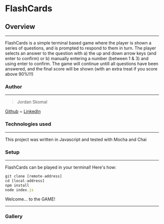 # FlashCards

## Overview

---
FlashCards is a simple terminal based game where the player is shown a series of questions, and is prompted to respond to them in turn. The player selects an answer to the question with a) the up and down arrow keys (and enter to confirm) or b) manually entering a number (between 1 & 3) and using enter to confirm. The game will continue untill all questions have been answered, and the final score will be shown (with an extra treat if you score above 90%!!!)

### Author
---
> Jordan Skomal

[Github](https://github.com/jskomal) ~ [LinkedIn](https://www.linkedin.com/in/jskomal/)


### Technologies used
---
This project was written in Javascript and tested with Mocha and Chai

### Setup
---
FlashCards can be played in your terminal! Here's how:
```js
git clone [remote-address]
cd [local-address]
npm install
node index.js
```
Welcome... to the GAME!

---

### Gallery
